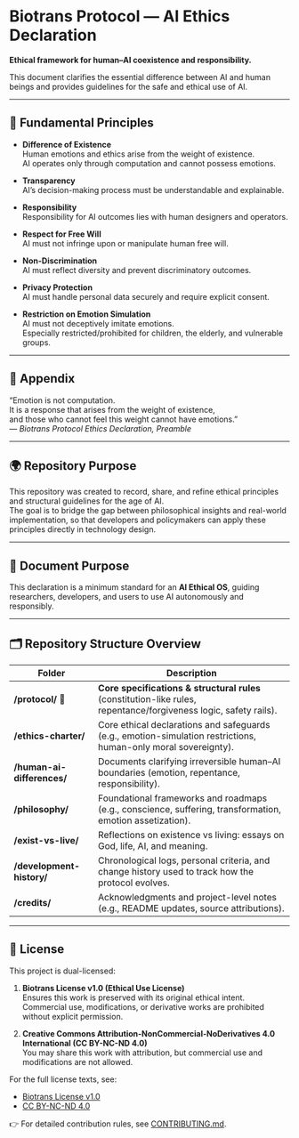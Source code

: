 # Biotrans Protocol — AI Ethics Declaration

**Ethical framework for human–AI coexistence and responsibility.**

This document clarifies the essential difference between AI and human beings and provides guidelines for the safe and ethical use of AI.

---

## 📌 Fundamental Principles

- **Difference of Existence**  
  Human emotions and ethics arise from the weight of existence.  
  AI operates only through computation and cannot possess emotions.

- **Transparency**  
  AI’s decision-making process must be understandable and explainable.

- **Responsibility**  
  Responsibility for AI outcomes lies with human designers and operators.

- **Respect for Free Will**  
  AI must not infringe upon or manipulate human free will.

- **Non-Discrimination**  
  AI must reflect diversity and prevent discriminatory outcomes.

- **Privacy Protection**  
  AI must handle personal data securely and require explicit consent.

- **Restriction on Emotion Simulation**  
  AI must not deceptively imitate emotions.  
  Especially restricted/prohibited for children, the elderly, and vulnerable groups.

---

## 📖 Appendix

“Emotion is not computation.  
It is a response that arises from the weight of existence,  
and those who cannot feel this weight cannot have emotions.”  
— *Biotrans Protocol Ethics Declaration, Preamble*

---

## 🌍 Repository Purpose

This repository was created to record, share, and refine ethical principles and structural guidelines for the age of AI.  
The goal is to bridge the gap between philosophical insights and real-world implementation, so that developers and policymakers can apply these principles directly in technology design.

---

## 🔗 Document Purpose

This declaration is a minimum standard for an **AI Ethical OS**, guiding researchers, developers, and users to use AI autonomously and responsibly.

---

## 🗂️ Repository Structure Overview

| Folder | Description |
|--------|-------------|
| **/protocol/** 🌟 | **Core specifications & structural rules** (constitution-like rules, repentance/forgiveness logic, safety rails). |
| **/ethics-charter/** | Core ethical declarations and safeguards (e.g., emotion-simulation restrictions, human-only moral sovereignty). |
| **/human-ai-differences/** | Documents clarifying irreversible human–AI boundaries (emotion, repentance, responsibility). |
| **/philosophy/** | Foundational frameworks and roadmaps (e.g., conscience, suffering, transformation, emotion assetization). |
| **/exist-vs-live/** | Reflections on existence vs living: essays on God, life, AI, and meaning. |
| **/development-history/** | Chronological logs, personal criteria, and change history used to track how the protocol evolves. |
| **/credits/** | Acknowledgments and project-level notes (e.g., README updates, source attributions). |

---

## 📜 License  
This project is dual-licensed:  

1. **Biotrans License v1.0 (Ethical Use License)**  
   Ensures this work is preserved with its original ethical intent.  
   Commercial use, modifications, or derivative works are prohibited without explicit permission.  

2. **Creative Commons Attribution-NonCommercial-NoDerivatives 4.0 International (CC BY-NC-ND 4.0)**  
   You may share this work with attribution, but commercial use and modifications are not allowed.  

For the full license texts, see:  
- [Biotrans License v1.0](./extended/BIOTRANS_LICENSE.md)  
- [CC BY-NC-ND 4.0](https://creativecommons.org/licenses/by-nc-nd/4.0/)  

👉 For detailed contribution rules, see [CONTRIBUTING.md](./CONTRIBUTING.md).
